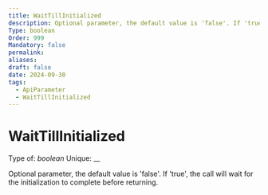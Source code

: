 ```yaml
---
title: WaitTillInitialized
description: Optional parameter, the default value is 'false'. If 'true', the call will wait for the initialization to complete before returning.
Type: boolean
Order: 999
Mandatory: false
permalink: 
aliases: 
draft: false
date: 2024-09-30
tags:
  - ApiParameter
  - WaitTillInitialized
---
```

# WaitTillInitialized

Type of: _boolean_
Unique: __

Optional parameter, the default value is 'false'. If 'true', the call will wait for the initialization to complete before returning.
